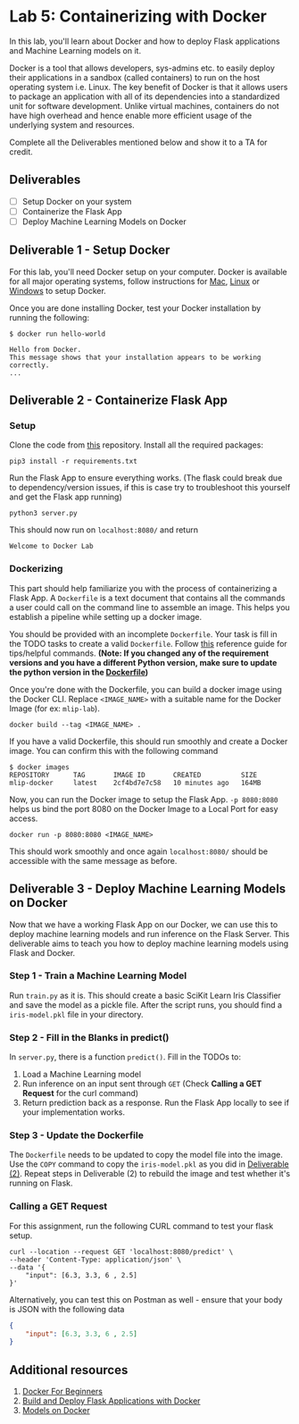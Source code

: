 # Lab 5: Containerizing with Docker
In this lab, you'll learn about Docker and how to deploy Flask applications and Machine Learning models on it. 

Docker is a tool that allows developers, sys-admins etc. to easily deploy their applications in a sandbox (called containers) to run on the host operating system i.e. Linux. The key benefit of Docker is that it allows users to package an application with all of its dependencies into a standardized unit for software development. Unlike virtual machines, containers do not have high overhead and hence enable more efficient usage of the underlying system and resources.

Complete all the Deliverables mentioned below and show it to a TA for credit.

## Deliverables
- [ ] Setup Docker on your system
- [ ] Containerize the Flask App
- [ ] Deploy Machine Learning Models on Docker

## Deliverable 1 - Setup Docker

For this lab, you'll need Docker setup on your computer. Docker is available for all major operating systems, follow instructions for [Mac](https://docs.docker.com/desktop/install/mac-install/), [Linux](https://docs.docker.com/engine/install/ubuntu/) or [Windows](https://docs.docker.com/desktop/install/windows-install/) to setup Docker.

Once you are done installing Docker, test your Docker installation by running the following:
```
$ docker run hello-world

Hello from Docker.
This message shows that your installation appears to be working correctly.
...
```
## Deliverable 2 - Containerize Flask App

### Setup

Clone the code from [this](https://github.com/eshetty/mlip-docker-lab) repository.
Install all the required packages:
```
pip3 install -r requirements.txt
```

Run the Flask App to ensure everything works. (The flask could break due to dependency/version issues, if this is case try to troubleshoot this yourself and get the Flask app running)
```
python3 server.py
```

This should now run on `localhost:8080/` and return
```
Welcome to Docker Lab
```

### Dockerizing

This part should help familiarize you with the process of containerizing a Flask App. A `Dockerfile` is a text document that contains all the commands a user could call on the command line to assemble an image. This helps you establish a pipeline while setting up a docker image. 

You should be provided with an incomplete `Dockerfile`. Your task is fill in the TODO tasks to create a valid `Dockerfile`. Follow [this](https://docs.docker.com/engine/reference/builder/) reference guide for tips/helpful commands. **(Note: If you changed any of the requirement versions and you have a different Python version, make sure to update the python version in the [Dockerfile](https://github.com/eshetty/mlip-docker-lab/blob/dc7b44b3a0d55190a125565d275fe61aa6f40bbe/Dockerfile#L3))**

Once you're done with the Dockerfile, you can build a docker image using the Docker CLI. Replace `<IMAGE_NAME>` with a suitable name for the Docker Image (for ex: `mlip-lab`).
```
docker build --tag <IMAGE_NAME> .
```

If you have a valid Dockerfile, this should run smoothly and create a Docker image. You can confirm this with the following command
```
$ docker images
REPOSITORY      TAG       IMAGE ID       CREATED          SIZE
mlip-docker     latest    2cf4bd7e7c58   10 minutes ago   164MB
```

Now,  you can run the Docker image to setup the Flask App. `-p 8080:8080` helps us bind the port 8080 on the Docker Image to a Local Port for easy access.
```
docker run -p 8080:8080 <IMAGE_NAME>   
```

This should work smoothly and once again `localhost:8080/` should be accessible with the same message as before.


## Deliverable 3 - Deploy Machine Learning Models on Docker 

Now that we have a working Flask App on our Docker, we can use this to deploy machine learning models and run inference on the Flask Server. This deliverable aims to teach you how to deploy machine learning models using Flask and Docker.

### Step 1 - Train a Machine Learning Model
Run `train.py` as it is. This should create a basic SciKit Learn Iris Classifier and save the model as a pickle file. After the script runs, you should find a `iris-model.pkl` file in your directory.

### Step 2 - Fill in the Blanks in predict()
In `server.py`, there is a function `predict()`. Fill in the TODOs to:
1. Load a Machine Learning model 
2. Run inference on an input sent through `GET` (Check **Calling a GET Request** for the curl command)
3. Return prediction back as a response. Run the Flask App locally to see if your implementation works.

### Step 3 - Update the Dockerfile
The `Dockerfile` needs to be updated to copy the model file into the image. Use the `COPY` command to copy the `iris-model.pkl` as you did in [Deliverable (2)](https://github.com/eshetty/mlip-docker-lab/blob/dc7b44b3a0d55190a125565d275fe61aa6f40bbe/Dockerfile#L11). Repeat steps in Deliverable (2) to rebuild the image and test whether it's running on Flask.

### Calling a GET Request
For this assignment, run the following CURL command to test your flask setup.

```
curl --location --request GET 'localhost:8080/predict' \
--header 'Content-Type: application/json' \
--data '{
    "input": [6.3, 3.3, 6 , 2.5]
}'
```
Alternatively, you can test this on Postman as well - ensure that your body is JSON with the following data
```json
{
    "input": [6.3, 3.3, 6 , 2.5]
}
```

## Additional resources 
1. [Docker For Beginners](https://docker-curriculum.com/)
2. [Build and Deploy Flask Applications with Docker](https://www.digitalocean.com/community/tutorials/how-to-build-and-deploy-a-flask-application-using-docker-on-ubuntu-20-04)
3. [Models on Docker](https://towardsdatascience.com/build-and-run-a-docker-container-for-your-machine-learning-model-60209c2d7a7f)

